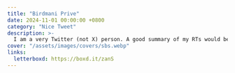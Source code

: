 ```yaml
---
title: "Birdmani Prive"
date: 2024-11-01 00:00:00 +0800
category: "Nice Tweet"
description: >-
  I am a very Twitter (not X) person. A good summary of my RTs would be witty, pretty, and niche. This bird is slay in a very accurately pointed-out Armani Prive style feathering.
cover: "/assets/images/covers/sbs.webp"
links:
  letterboxd: https://boxd.it/zanS
---
```

